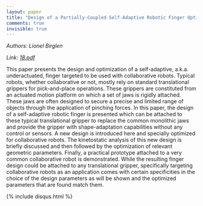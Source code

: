 ```yaml
---
layout: paper
title: "Design of a Partially-Coupled Self-Adaptive Robotic Finger Optimized for Collaborative Robots"
comments: true
invisible: true
---
```


<p class="text-left"><i>Authors: Lionel Birglen</i></p>
<p class="text-left"><i>Link: <a href="https://storage.googleapis.com/rss2017-papers/18.pdf">18.pdf</a></i></p>

This paper presents the design and optimization of a self-adaptive, a.k.a. underactuated, finger targeted to be used with collaborative robots. Typical robots, whether collaborative or not, mostly rely on standard translational grippers for pick-and-place operations. These grippers are constituted from an actuated motion platform on which a set of jaws is rigidly attached. These jaws are often designed to secure a precise and limited range of objects through the application of pinching forces. In this paper, the design of a self-adaptive robotic finger is presented which can be attached to these typical translational gripper to replace the common monolithic jaws and provide the gripper with shape-adaptation capabilities without any control or sensors. A new design is introduced here and specially optimized for collaborative robots. The kinetostatic analysis of this new design is briefly discussed and then followed by the optimization of relevant geometric parameters. Finally, a practical prototype attached to a very common collaborative robot is demonstrated. While the resulting finger design could be attached to any translational gripper, specifically targeting collaborative robots as an application comes with certain specificities in the choice of the design parameters as will be shown and the optimized parameters that are found match them.

{% include disqus.html %}